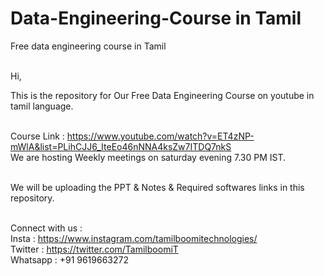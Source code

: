 # Data-Engineering-Course in Tamil <br />
Free data engineering course in Tamil<br /><br />

Hi,<br />

This is the repository for Our Free Data Engineering Course on youtube in tamil language.<br /><br />

Course Link : https://www.youtube.com/watch?v=ET4zNP-mWlA&list=PLihCJJ6_IteEo46nNNA4ksZw7ITDQ7nkS <br />
We are hosting Weekly meetings on saturday evening 7.30 PM IST. <br /> <br />

We will be uploading the PPT & Notes & Required softwares links in this repository. <br /><br />

Connect with us : <br />
Insta : https://www.instagram.com/tamilboomitechnologies/ <br />
Twitter : https://twitter.com/TamilboomiT <br />
Whatsapp : +91 9619663272 <br />


